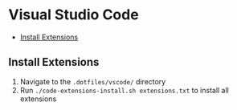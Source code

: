 # Visual Studio Code

<!-- TOC depthFrom:2 -->

- [Install Extensions](#install-extensions)

<!-- /TOC -->

## Install Extensions

1. Navigate to the `.dotfiles/vscode/` directory
2. Run `./code-extensions-install.sh extensions.txt` to install all extensions
